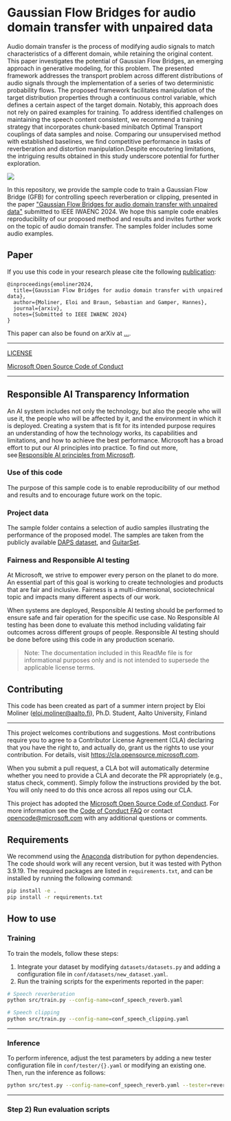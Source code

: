 # Gaussian Flow Bridges for audio domain transfer with unpaired data

Audio domain transfer is the process of modifying audio signals to match characteristics of a different domain, while retaining the original content. This paper investigates the potential of Gaussian Flow Bridges, an emerging approach in generative modeling, for this problem. The presented framework addresses the transport problem across different distributions of audio signals through the implementation of a series of two deterministic probability flows. The proposed framework facilitates manipulation of the target distribution properties through a continuous control variable, which defines a certain aspect of the target domain. Notably, this approach does not rely on paired examples for training. To address identified challenges on maintaining the speech content consistent, we recommend a training strategy that incorporates chunk-based minibatch Optimal Transport couplings of data samples and noise. Comparing our unsupervised method with established baselines, we find competitive performance in tasks of reverberation and distortion manipulation.Despite encoutering limitations, the intriguing results obtained in this study underscore potential for further exploration.

![](assets/diagram.png)

In this repository, we provide the sample code to train a Gaussian Flow Bridge (GFB) for controlling speech reverberation or clipping, presented in the paper ["Gaussian Flow Bridges for audio domain transfer with unpaired data"](https://) submitted to IEEE IWAENC 2024. 
We hope this sample code enables reproducibility of our proposed method and results and invites further work on the topic of audio domain transfer.
The samples folder includes some audio examples. 

## Paper
If you use this code in your research please cite the following [publication](https://):
```
@inproceedings{emoliner2024,
  title={Gaussian Flow Bridges for audio domain transfer with unpaired data},
  author={Moliner, Eloi and Braun, Sebastian and Gamper, Hannes},
  journal={arxiv},
  notes={Submitted to IEEE IWAENC 2024}
}
```

This paper can also be found on arXiv at [...](...).

-----
[LICENSE](https://github.com/microsoft/GFB-audio-control/blob/master/LICENSE)


[Microsoft Open Source Code of Conduct](https://opensource.microsoft.com/codeofconduct)

-----

## Responsible AI Transparency Information 

An AI system includes not only the technology, but also the people who will use it, the people who will be affected by it, and the environment in which it is deployed. Creating a system that is fit for its intended purpose requires an understanding of how the technology works, its capabilities and limitations, and how to achieve the best performance. Microsoft has a broad effort to put our AI principles into practice. To find out more, see [Responsible AI principles from Microsoft](https://www.microsoft.com/en-us/ai/responsible-ai). 

### Use of this code 

The purpose of this sample code is to enable reproducibility of our method and results and to encourage future work on the topic. 

### Project data 

The sample folder contains a selection of audio samples illustrating the performance of the proposed model. The samples are taken from the publicly available [DAPS dataset](https://zenodo.org/records/4660670), and [GuitarSet](https://zenodo.org/records/3371780).

### Fairness and Responsible AI testing 

At Microsoft, we strive to empower every person on the planet to do more. An essential part of this goal is working to create technologies and products that are fair and inclusive. Fairness is a multi-dimensional, sociotechnical topic and impacts many different aspects of our work.  

When systems are deployed, Responsible AI testing should be performed to ensure safe and fair operation for the specific use case. No Responsible AI testing has been done to evaluate this method including validating fair outcomes across different groups of people. Responsible AI testing should be done before using this code in any production scenario. 

> Note: The documentation included in this ReadMe file is for informational purposes only and is not intended to supersede the applicable license terms. 

## Contributing

This code has been created as part of a summer intern project by Eloi Moliner (eloi.moliner@aalto.fi), Ph.D. Student, Aalto University, Finland

---

This project welcomes contributions and suggestions.  Most contributions require you to agree to a
Contributor License Agreement (CLA) declaring that you have the right to, and actually do, grant us
the rights to use your contribution. For details, visit https://cla.opensource.microsoft.com.

When you submit a pull request, a CLA bot will automatically determine whether you need to provide
a CLA and decorate the PR appropriately (e.g., status check, comment). Simply follow the instructions
provided by the bot. You will only need to do this once across all repos using our CLA.

This project has adopted the [Microsoft Open Source Code of Conduct](https://opensource.microsoft.com/codeofconduct/).
For more information see the [Code of Conduct FAQ](https://opensource.microsoft.com/codeofconduct/faq/) or
contact [opencode@microsoft.com](mailto:opencode@microsoft.com) with any additional questions or comments.

## Requirements

We recommend using the [Anaconda](https://docs.anaconda.com/anaconda/install/) distribution for python dependencies. The code should work will any recent version, but it was tested with Python 3.9.19. The required packages are listed in `requirements.txt`, and can be installed by running the following command:


```bash
pip install -e .
pip install -r requirements.txt 
```


## How to use

### Training 

To train the models, follow these steps:

1. Integrate your dataset by modifying `datasets/datasets.py` and adding a configuration file in `conf/datasets/new_dataset.yaml`.
2. Run the training scripts for the experiments reported in the paper:

```bash
# Speech reverberation
python src/train.py --config-name=conf_speech_reverb.yaml

# Speech clipping
python src/train.py --config-name=conf_speech_clipping.yaml
```


---

### Inference 

To perform inference, adjust the test parameters by adding a new tester configuration file in `conf/tester/{}.yaml` or modifying an existing one. Then, run the inference as follows:

```bash
python src/test.py --config-name=conf_speech_reverb.yaml --tester=reverb_bridge.yaml --checkpoint=$checkpoint_filename
```


-----

### Step 2) Run evaluation scripts

